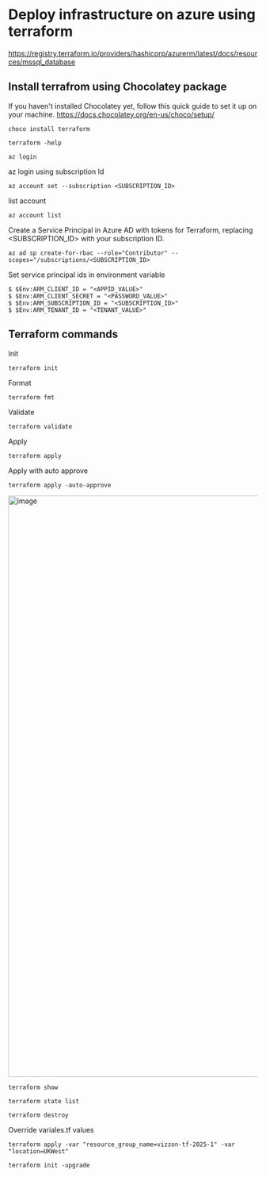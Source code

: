 # Deploy infrastructure on azure using terraform

https://registry.terraform.io/providers/hashicorp/azurerm/latest/docs/resources/mssql_database

## Install terrafrom using Chocolatey package  
If you haven't installed Chocolatey yet, follow this quick guide to set it up on your machine. https://docs.chocolatey.org/en-us/choco/setup/

```
choco install terraform
```

```
terraform -help
```

```
az login 
```

az login using subscription Id
```
az account set --subscription <SUBSCRIPTION_ID>
```

list account
```
az account list
```
Create a Service Principal in Azure AD with tokens for Terraform, replacing <SUBSCRIPTION_ID> with your subscription ID.

```
az ad sp create-for-rbac --role="Contributor" --scopes="/subscriptions/<SUBSCRIPTION_ID>
```
Set service principal ids in environment variable 

```
$ $Env:ARM_CLIENT_ID = "<APPID_VALUE>"
$ $Env:ARM_CLIENT_SECRET = "<PASSWORD_VALUE>"
$ $Env:ARM_SUBSCRIPTION_ID = "<SUBSCRIPTION_ID>"
$ $Env:ARM_TENANT_ID = "<TENANT_VALUE>"
```


## Terraform commands

Init
```
terraform init
```
Format
```
terraform fmt
```
Validate
```
terraform validate
```
Apply
```
terraform apply
```

Apply with auto approve
```
terraform apply -auto-approve
```


<img width="1172" alt="image" src="https://github.com/user-attachments/assets/9738bd49-84cd-4c86-938c-bf805dfd3a5a" />


```
terraform show
```

```
terraform state list
```

```
terraform destroy
```

Override variales.tf values 
```
terraform apply -var "resource_group_name=vizzon-tf-2025-1" -var "location=UKWest"
```

```
terraform init -upgrade
```